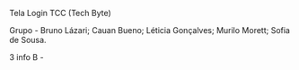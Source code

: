 Tela Login TCC (Tech Byte)

Grupo - Bruno  Lázari;
        Cauan Bueno;
        Léticia Gonçalves;
        Murilo Morett;
        Sofia de Sousa.

3 info B - 
